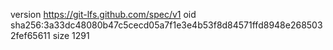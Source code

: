version https://git-lfs.github.com/spec/v1
oid sha256:3a33dc48080b47c5cecd05a7f1e3e4b53f8d84571ffd8948e2685032fef65611
size 1291
